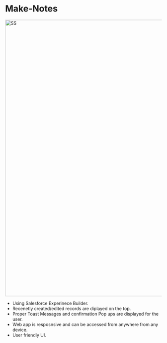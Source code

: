 # Make-Notes
<img width="887" alt="SS" src="https://user-images.githubusercontent.com/106376953/213931651-db1043b2-70ae-4b5f-8d97-11c396d6bb51.png">

- Using Salesforce Experinece Builder.
- Recenetly created/edited records are diplayed on the top.
- Proper Toast Messages and confirmation Pop ups are displayed for the user.
- Web app is resposnsive and can be accessed from anywhere from any device.
- User friendly UI.


